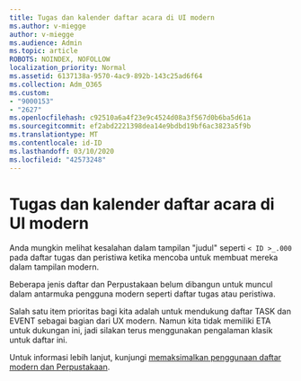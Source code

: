 ```yaml
---
title: Tugas dan kalender daftar acara di UI modern
ms.author: v-miegge
author: v-miegge
ms.audience: Admin
ms.topic: article
ROBOTS: NOINDEX, NOFOLLOW
localization_priority: Normal
ms.assetid: 6137138a-9570-4ac9-892b-143c25ad6f64
ms.collection: Adm_O365
ms.custom:
- "9000153"
- "2627"
ms.openlocfilehash: c92510a6a4f23e9c4524d08a3f567d0b6ba5d61a
ms.sourcegitcommit: ef2abd2221398dea14e9bdbd19bf6ac3823a5f9b
ms.translationtype: MT
ms.contentlocale: id-ID
ms.lasthandoff: 03/10/2020
ms.locfileid: "42573248"
---
```

# <a name="task-and-calendar-event-list-in-modern-ui"></a>Tugas dan kalender daftar acara di UI modern

Anda mungkin melihat kesalahan dalam tampilan "judul" seperti `< ID >_.000` pada daftar tugas dan peristiwa ketika mencoba untuk membuat mereka dalam tampilan modern.

Beberapa jenis daftar dan Perpustakaan belum dibangun untuk muncul dalam antarmuka pengguna modern seperti daftar tugas atau peristiwa.

Salah satu item prioritas bagi kita adalah untuk mendukung daftar TASK dan EVENT sebagai bagian dari UX modern. Namun kita tidak memiliki ETA untuk dukungan ini, jadi silakan terus menggunakan pengalaman klasik untuk daftar ini.

Untuk informasi lebih lanjut, kunjungi [memaksimalkan penggunaan daftar modern dan Perpustakaan](https://docs.microsoft.com/sharepoint/dev/transform/modernize-userinterface-lists-and-libraries).
